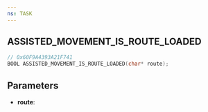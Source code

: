 ```yaml
---
ns: TASK
---
```

## ASSISTED_MOVEMENT_IS_ROUTE_LOADED

```c
// 0x60F9A4393A21F741
BOOL ASSISTED_MOVEMENT_IS_ROUTE_LOADED(char* route);
```

## Parameters
* **route**:
